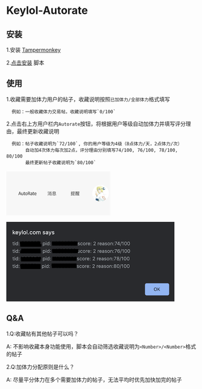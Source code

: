 # Keylol-Autorate

## 安装
1.安装 [Tampermonkey](https://tampermonkey.net/)

2.[点击安装](https://github.com/ohperhaps/Keylol-Autorate/raw/master/keylol-autorate.user.js) 脚本 

## 使用
1.收藏需要加体力用户的帖子，收藏说明按照`已加体力/全部体力`格式填写
```
  例如：一般收藏体力交易帖，收藏说明填写`0/100`
```
  
2.点击右上方用户栏内`Autorate`按钮，将根据用户等级自动加体力并填写评分理由，最终更新收藏说明
```
  例如：帖子收藏说明为`72/100`, 你的用户等级为4级（8点体力/天，2点体力/次）
       自动加4次体力每次加2点，评分理由分别填写74/100, 76/100, 78/100, 80/100
       最终更新帖子收藏说明为`80/100`
```
![Autorate](./img/button.png)

![rate_result](./img/rate_result.png)
## Q&A
1.Q:收藏帖有其他帖子可以吗？

A: 不影响收藏本身功能使用，脚本会自动筛选收藏说明为`<Number>/<Number>`格式的帖子

2.Q:加体力分配原则是什么？

A: 尽量平分体力在多个需要加体力的帖子，无法平均时优先加快加完的帖子